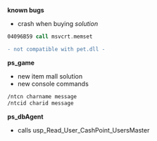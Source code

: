 **known bugs**
* crash when buying
*solution*
```asm
04096B59 call msvcrt.memset
```

```diff
- not compatible with pet.dll -
```
**ps_game**
* new item mall solution
* new console commands
```asm
/ntcn charname message
/ntcid charid message
```

**ps_dbAgent**
* calls usp_Read_User_CashPoint_UsersMaster
